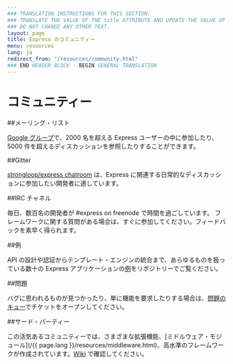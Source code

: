 ```yaml
---
### TRANSLATION INSTRUCTIONS FOR THIS SECTION:
### TRANSLATE THE VALUE OF THE title ATTRIBUTE AND UPDATE THE VALUE OF THE lang ATTRIBUTE. 
### DO NOT CHANGE ANY OTHER TEXT. 
layout: page
title: Express のコミュニティー
menu: resources
lang: ja
redirect_from: "/resources/community.html"
### END HEADER BLOCK - BEGIN GENERAL TRANSLATION
---
```


# コミュニティー

##メーリング・リスト

[Google グループ](https://groups.google.com/group/express-js)で、2000 名を超える Express ユーザーの中に参加したり、5000 件を超えるディスカッションを参照したりすることができます。

##Gitter

[strongloop/express chatroom](https://gitter.im/strongloop/express) は、Express に関連する日常的なディスカッションに参加したい開発者に適しています。

##IRC チャネル

毎日、数百名の開発者が #express on freenode で時間を過ごしています。
フレームワークに関する質問がある場合は、すぐに参加してください。フィードバックを素早く得られます。

##例

API の設計や認証からテンプレート・エンジンの統合まで、あらゆるものを扱っている数十の Express アプリケーションの[例](https://github.com/strongloop/express/tree/master/examples)をリポジトリーでご覧ください。

##問題

バグに思われるものが見つかったり、単に機能を要求したりする場合は、[問題のキュー](https://github.com/strongloop/express/issues)でチケットをオープンしてください。

##サード・パーティー

この活気あるコミュニティーでは、さまざまな拡張機能、[ミドルウェア・モジュール](/{{ page.lang }}/resources/middleware.html)、高水準のフレームワークが作成されています。[Wiki](https://github.com/strongloop/express/wiki) で確認してください。

